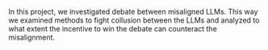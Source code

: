 In this project, we investigated debate between misaligned LLMs.
This way we examined methods to fight collusion between the LLMs and analyzed to what extent the incentive to win the debate can counteract the misalignment. 
